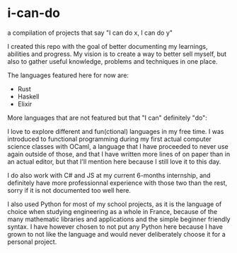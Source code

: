 # i-can-do
a compilation of projects that say "I can do x, I can do y"

I created this repo with the goal of better documenting my learnings, abilities and progress. 
My vision is to create a way to better sell myself, but also to gather useful knowledge, problems and techniques in one place.

The languages featured here for now are:
- Rust
- Haskell
- Elixir

More languages that are not featured but that "I can" definitely "do":

I love to explore different and fun(ctional) languages in my free time. I was introduced to functional programming during my first actual computer science classes with OCaml, a language that I have proceeded to never use again outside of those, and that I have written more lines of on paper than in an actual editor, but that I'll mention here because I still love it to this day.

I do also work with C# and JS at my current 6-months internship, and definitely have more professionnal experience with those two than the rest, sorry if it is not documented too well here.

I also used Python for most of my school projects, as it is the language of choice when studying engineering as a whole in France, because of the many mathematic libraries and applications and the simple beginner friendly syntax. I have however chosen to not put any Python here because I have grown to not like the language and would never deliberately choose it for a personal project.
